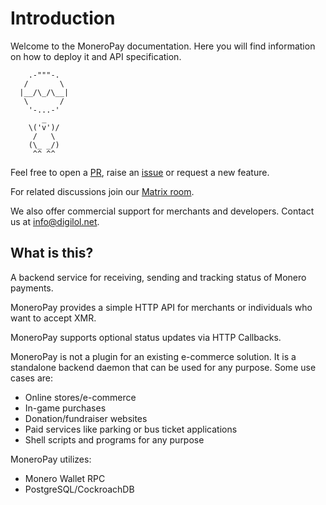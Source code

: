 # Introduction
Welcome to the MoneroPay documentation. Here you will find information on how to deploy it and API specification.
```
    .-"""-.
   /       \
  |__/\_/\__|
   \       /
    '-...-'
       _
    \('v')/
     /   \
    (\_ _/)
     ^^ ^^
```

Feel free to open a [PR](https://gitlab.com/moneropay/moneropay/-/merge_requests), raise an [issue](https://gitlab.com/moneropay/moneropay/-/issues) or request a new feature.

For related discussions join our [Matrix room](https://matrix.to/#/#moneropay:kernal.eu).

We also offer commercial support for merchants and developers. Contact us at [info@digilol.net](mailto:info@digilol.net).

## What is this?
A backend service for receiving, sending and tracking status of Monero payments.

MoneroPay provides a simple HTTP API for merchants or individuals who want to accept XMR.

MoneroPay supports optional status updates via HTTP Callbacks.

MoneroPay is not a plugin for an existing e-commerce solution.
It is a standalone backend daemon that can be used for any purpose.
Some use cases are:
- Online stores/e-commerce
- In-game purchases
- Donation/fundraiser websites
- Paid services like parking or bus ticket applications
- Shell scripts and programs for any purpose

MoneroPay utilizes:
 - Monero Wallet RPC
 - PostgreSQL/CockroachDB
